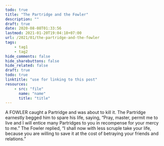 ```yaml
---
todo: true
title: "The Partridge and the Fowler"
description: ""
draft: true
date: 2020-08-08T01:33:56
lastmod: 2021-01-20T19:04:18+07:00
url: /2021/01/the-partridge-and-the-fowler
tags:
    - tag1
    - tag2
hide_comments: false
hide_sharebuttons: false
hide_related: false
draft: true
todo: true
linktitle: "use for linking to this post"
resources:
    - src: "file"
      name: "name"
      title: "title"
---
```


A FOWLER caught a Partridge and was about to kill it. The Partridge earnestly begged him to spare his life, saying, “Pray, master, permit me to live and I will entice many Partridges to you in recompense for your mercy to me.” The Fowler replied, “I shall now with less scruple take your life, because you are willing to save it at the cost of betraying your friends and relations.”
